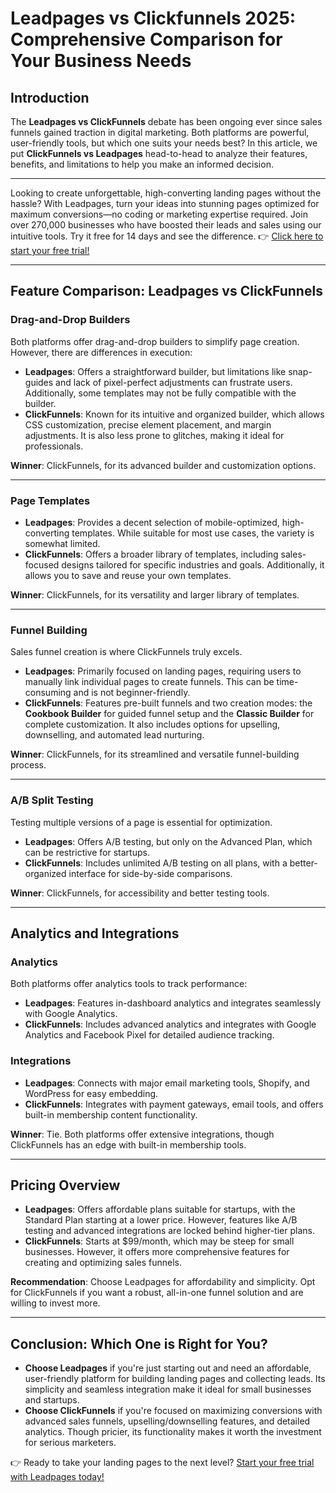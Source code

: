 # Leadpages vs Clickfunnels 2025: Comprehensive Comparison for Your Business Needs

## Introduction

The **Leadpages vs ClickFunnels** debate has been ongoing ever since sales funnels gained traction in digital marketing. Both platforms are powerful, user-friendly tools, but which one suits your needs best? In this article, we put **ClickFunnels vs Leadpages** head-to-head to analyze their features, benefits, and limitations to help you make an informed decision.

---

Looking to create unforgettable, high-converting landing pages without the hassle? With Leadpages, turn your ideas into stunning pages optimized for maximum conversions—no coding or marketing expertise required. Join over 270,000 businesses who have boosted their leads and sales using our intuitive tools. Try it free for 14 days and see the difference. 👉 [Click here to start your free trial!](https://bit.ly/LEadPages)

---

## Feature Comparison: Leadpages vs ClickFunnels

### Drag-and-Drop Builders
Both platforms offer drag-and-drop builders to simplify page creation. However, there are differences in execution:
- **Leadpages**: Offers a straightforward builder, but limitations like snap-guides and lack of pixel-perfect adjustments can frustrate users. Additionally, some templates may not be fully compatible with the builder.
- **ClickFunnels**: Known for its intuitive and organized builder, which allows CSS customization, precise element placement, and margin adjustments. It is also less prone to glitches, making it ideal for professionals.

**Winner**: ClickFunnels, for its advanced builder and customization options.

---

### Page Templates
- **Leadpages**: Provides a decent selection of mobile-optimized, high-converting templates. While suitable for most use cases, the variety is somewhat limited.
- **ClickFunnels**: Offers a broader library of templates, including sales-focused designs tailored for specific industries and goals. Additionally, it allows you to save and reuse your own templates.

**Winner**: ClickFunnels, for its versatility and larger library of templates.

---

### Funnel Building
Sales funnel creation is where ClickFunnels truly excels. 
- **Leadpages**: Primarily focused on landing pages, requiring users to manually link individual pages to create funnels. This can be time-consuming and is not beginner-friendly.
- **ClickFunnels**: Features pre-built funnels and two creation modes: the **Cookbook Builder** for guided funnel setup and the **Classic Builder** for complete customization. It also includes options for upselling, downselling, and automated lead nurturing.

**Winner**: ClickFunnels, for its streamlined and versatile funnel-building process.

---

### A/B Split Testing
Testing multiple versions of a page is essential for optimization.
- **Leadpages**: Offers A/B testing, but only on the Advanced Plan, which can be restrictive for startups.
- **ClickFunnels**: Includes unlimited A/B testing on all plans, with a better-organized interface for side-by-side comparisons.

**Winner**: ClickFunnels, for accessibility and better testing tools.

---

## Analytics and Integrations

### Analytics
Both platforms offer analytics tools to track performance:
- **Leadpages**: Features in-dashboard analytics and integrates seamlessly with Google Analytics.
- **ClickFunnels**: Includes advanced analytics and integrates with Google Analytics and Facebook Pixel for detailed audience tracking.

### Integrations
- **Leadpages**: Connects with major email marketing tools, Shopify, and WordPress for easy embedding.
- **ClickFunnels**: Integrates with payment gateways, email tools, and offers built-in membership content functionality.

**Winner**: Tie. Both platforms offer extensive integrations, though ClickFunnels has an edge with built-in membership tools.

---

## Pricing Overview

- **Leadpages**: Offers affordable plans suitable for startups, with the Standard Plan starting at a lower price. However, features like A/B testing and advanced integrations are locked behind higher-tier plans.
- **ClickFunnels**: Starts at $99/month, which may be steep for small businesses. However, it offers more comprehensive features for creating and optimizing sales funnels.

**Recommendation**: Choose Leadpages for affordability and simplicity. Opt for ClickFunnels if you want a robust, all-in-one funnel solution and are willing to invest more.

---

## Conclusion: Which One is Right for You?

- **Choose Leadpages** if you're just starting out and need an affordable, user-friendly platform for building landing pages and collecting leads. Its simplicity and seamless integration make it ideal for small businesses and startups.
- **Choose ClickFunnels** if you're focused on maximizing conversions with advanced sales funnels, upselling/downselling features, and detailed analytics. Though pricier, its functionality makes it worth the investment for serious marketers.

👉 Ready to take your landing pages to the next level? [Start your free trial with Leadpages today!](https://bit.ly/LEadPages)
